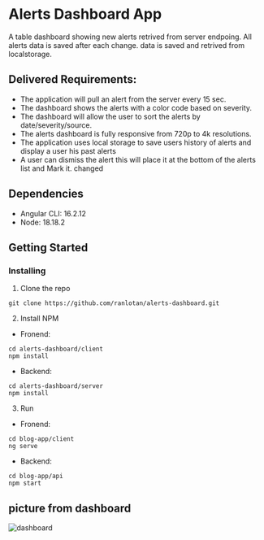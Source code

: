 # Alerts Dashboard App

A table dashboard showing new alerts retrived from server endpoing.
All alerts data is saved after each change. data is saved and retrived from localstorage.

## Delivered Requirements:

* The application will pull an alert from the server every 15 sec.
* The dashboard shows the alerts with a color code based on severity.
* The dashboard will allow the user to sort the alerts by date/severity/source.
* The alerts dashboard is fully responsive from 720p to 4k resolutions.
* The application uses local storage to save users history of alerts and display a user his past alerts
* A user can dismiss the alert this will place it at the bottom of the alerts list and Mark it. changed

## Dependencies
  * Angular CLI: 16.2.12
  * Node: 18.18.2
  
## Getting Started

### Installing

1. Clone the repo
```
git clone https://github.com/ranlotan/alerts-dashboard.git
```
2. Install NPM
* Fronend:
```
cd alerts-dashboard/client
npm install
```
* Backend:
```
cd alerts-dashboard/server
npm install
```
3. Run
* Fronend:
```
cd blog-app/client
ng serve
```
* Backend:
```
cd blog-app/api
npm start
```

## picture from dashboard
![dashboard](https://github.com/ranLotan/alerts-dashboard/assets/152190030/e8d4152a-40af-455d-8de9-c35d7927e849)





